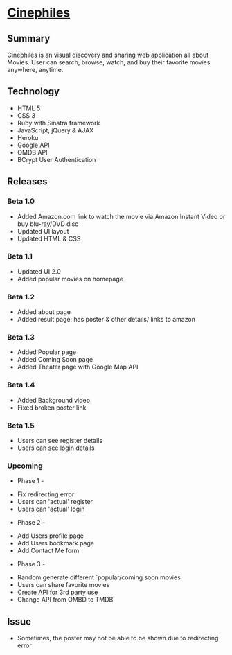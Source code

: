 # [Cinephiles](https://cinephiles.herokuapp.com/)

## Summary

Cinephiles is an visual discovery and sharing web application all about Movies. User can search, browse, watch, and buy their favorite movies anywhere, anytime.

## Technology

* HTML 5
* CSS 3
* Ruby with Sinatra framework
* JavaScript, jQuery & AJAX
* Heroku
* Google API
* OMDB API
* BCrypt User Authentication

## Releases

### Beta 1.0
* Added Amazon.com link to watch the movie via Amazon Instant Video or buy blu-ray/DVD disc
* Updated UI layout
* Updated HTML & CSS

### Beta 1.1
* Updated UI 2.0
* Added popular movies on homepage

### Beta 1.2
* Added about page
* Added result page: has poster & other details/ links to amazon

### Beta 1.3
* Added Popular page
* Added Coming Soon page
* Added Theater page with Google Map API

### Beta 1.4
* Added Background video
* Fixed broken poster link

### Beta 1.5
* Users can see register details
* Users can see login details

### Upcoming

- Phase 1 -
* Fix redirecting error
* Users can 'actual' register
* Users can 'actual' login
- Phase 2 -
* Add Users profile page
* Add Users bookmark page
* Add Contact Me form
- Phase 3 -
* Random generate different `popular/coming soon movies
* Users can share favorite movies
* Create API for 3rd party use
* Change API from OMBD to TMDB

## Issue

* Sometimes, the poster may not be able to be shown due to redirecting error


